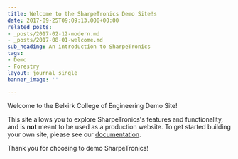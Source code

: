 ```yaml
---
title: Welcome to the SharpeTronics Demo Site!s
date: 2017-09-25T09:09:13.000+00:00
related_posts:
- _posts/2017-02-12-modern.md
- _posts/2017-08-01-welcome.md
sub_heading: An introduction to SharpeTronics
tags:
- Demo
- Forestry
layout: journal_single
banner_image: ''

---
```

Welcome to the Belkirk College of Engineering Demo Site!

This site allows you to explore SharpeTronics's features and functionality, and is **not** meant to be used as a production website. To get started building your own site, please see our [documentation](https://sharpetronics.com/help).

Thank you for choosing to demo SharpeTronics!
